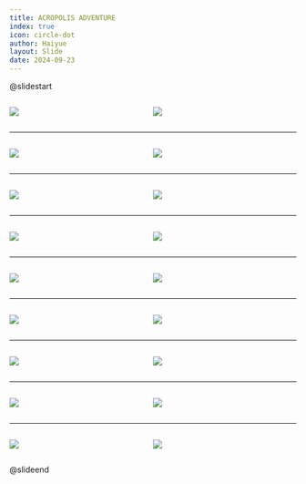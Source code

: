 ```yaml
---
title: ACROPOLIS ADVENTURE
index: true
icon: circle-dot
author: Haiyue
layout: Slide
date: 2024-09-23
---
```

 
@slidestart

<div style="display:flex">
<div style="flex:1">

![](/reading/english/Level-P/ACROPOLIS%20ADVENTURE/001.webp)
</div>
<div style="flex:1">

![](/reading/english/Level-P/ACROPOLIS%20ADVENTURE/002.webp)
</div>
</div>

---

<div style="display:flex">
<div style="flex:1">

![](/reading/english/Level-P/ACROPOLIS%20ADVENTURE/003.webp)
</div>
<div style="flex:1">

![](/reading/english/Level-P/ACROPOLIS%20ADVENTURE/004.webp)
</div>
</div>

---

<div style="display:flex">
<div style="flex:1">

![](/reading/english/Level-P/ACROPOLIS%20ADVENTURE/005.webp)
</div>
<div style="flex:1">

![](/reading/english/Level-P/ACROPOLIS%20ADVENTURE/006.webp)
</div>
</div>

---

<div style="display:flex">
<div style="flex:1">

![](/reading/english/Level-P/ACROPOLIS%20ADVENTURE/007.webp)
</div>
<div style="flex:1">

![](/reading/english/Level-P/ACROPOLIS%20ADVENTURE/008.webp)
</div>
</div>

---

<div style="display:flex">
<div style="flex:1">

![](/reading/english/Level-P/ACROPOLIS%20ADVENTURE/009.webp)
</div>
<div style="flex:1">

![](/reading/english/Level-P/ACROPOLIS%20ADVENTURE/010.webp)
</div>
</div>

---

<div style="display:flex">
<div style="flex:1">

![](/reading/english/Level-P/ACROPOLIS%20ADVENTURE/011.webp)
</div>
<div style="flex:1">

![](/reading/english/Level-P/ACROPOLIS%20ADVENTURE/012.webp)
</div>
</div>

---

<div style="display:flex">
<div style="flex:1">

![](/reading/english/Level-P/ACROPOLIS%20ADVENTURE/013.webp)
</div>
<div style="flex:1">

![](/reading/english/Level-P/ACROPOLIS%20ADVENTURE/014.webp)
</div>
</div>

---

<div style="display:flex">
<div style="flex:1">

![](/reading/english/Level-P/ACROPOLIS%20ADVENTURE/015.webp)
</div>
<div style="flex:1">

![](/reading/english/Level-P/ACROPOLIS%20ADVENTURE/016.webp)
</div>
</div>

---

<div style="display:flex">
<div style="flex:1">

![](/reading/english/Level-P/ACROPOLIS%20ADVENTURE/017.webp)
</div>
<div style="flex:1">

![](/reading/english/Level-P/ACROPOLIS%20ADVENTURE/018.webp)
</div>
</div>

@slideend